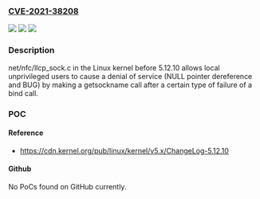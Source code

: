 ### [CVE-2021-38208](https://cve.mitre.org/cgi-bin/cvename.cgi?name=CVE-2021-38208)
![](https://img.shields.io/static/v1?label=Product&message=n%2Fa&color=blue)
![](https://img.shields.io/static/v1?label=Version&message=n%2Fa&color=blue)
![](https://img.shields.io/static/v1?label=Vulnerability&message=n%2Fa&color=brighgreen)

### Description

net/nfc/llcp_sock.c in the Linux kernel before 5.12.10 allows local unprivileged users to cause a denial of service (NULL pointer dereference and BUG) by making a getsockname call after a certain type of failure of a bind call.

### POC

#### Reference
- https://cdn.kernel.org/pub/linux/kernel/v5.x/ChangeLog-5.12.10

#### Github
No PoCs found on GitHub currently.

